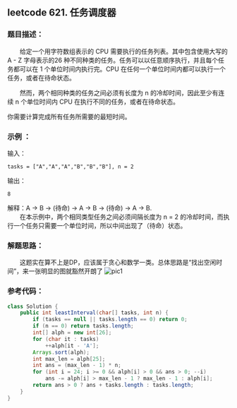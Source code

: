 ## leetcode 621. 任务调度器
### 题目描述：
&emsp;&emsp;给定一个用字符数组表示的 CPU 需要执行的任务列表。其中包含使用大写的 A - Z 字母表示的26 种不同种类的任务。任务可以以任意顺序执行，并且每个任务都可以在 1 个单位时间内执行完。CPU 在任何一个单位时间内都可以执行一个任务，或者在待命状态。

&emsp;&emsp;然而，两个相同种类的任务之间必须有长度为 n 的冷却时间，因此至少有连续 n 个单位时间内 CPU 在执行不同的任务，或者在待命状态。

你需要计算完成所有任务所需要的最短时间。

### 示例 ：

输入：
```
tasks = ["A","A","A","B","B","B"], n = 2
```
输出：
```
8
```
解释：A -> B -> (待命) -> A -> B -> (待命) -> A -> B.   
&emsp;&emsp;在本示例中，两个相同类型任务之间必须间隔长度为 n = 2 的冷却时间，而执行一个任务只需要一个单位时间，所以中间出现了（待命）状态。 

### 解题思路：
&emsp;&emsp;这题实在算不上是DP，应该属于贪心和数学一类。总体思路是“找出空闲时间”，来一张明显的图就豁然开朗了
![pic1](https://pic.leetcode-cn.com/Figures/621_Task_Scheduler_new.PNG)

### 参考代码：
``` java
class Solution {
    public int leastInterval(char[] tasks, int n) {
        if (tasks == null || tasks.length == 0) return 0;
        if (n == 0) return tasks.length;
        int[] alph = new int[26];
        for (char it : tasks)
            ++alph[it - 'A'];
        Arrays.sort(alph);
        int max_len = alph[25];
        int ans = (max_len - 1) * n;
        for (int i = 24; i >= 0 && alph[i] > 0 && ans > 0; --i) 
            ans -= alph[i] > max_len - 1 ? max_len - 1 : alph[i];
        return ans > 0 ? ans + tasks.length : tasks.length;
    }
}
```